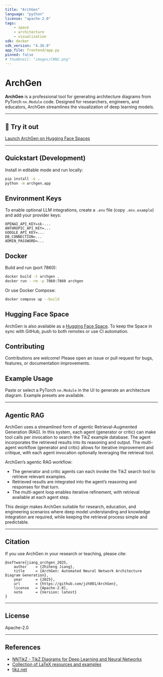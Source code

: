 ```yaml
---
title: "ArchGen"
language: "python"
license: "apache-2.0"
tags:
    - space
    - architecture
    - visualization
sdk: docker
sdk_version: "4.36.0"
app_file: frontend/app.py
pinned: false
# thumbnail: "images/CNN2.png"
---
```


# ArchGen

**ArchGen** is a professional tool for generating architecture diagrams from PyTorch `nn.Module` code. Designed for researchers, engineers, and educators, ArchGen streamlines the visualization of deep learning models.

---

## 🚀 Try it out

[Launch ArchGen on Hugging Face Spaces](https://huggingface.co/spaces/jzh001/ArchGen)

---

## Quickstart (Development)

Install in editable mode and run locally:

```bash
pip install -e .
python -m archgen.app
```

## Environment Keys

To enable optional LLM integrations, create a `.env` file (copy `.env.example`) and add your provider keys:

```
OPENAI_API_KEY=sk-...
ANTHROPIC_API_KEY=...
GOOGLE_API_KEY=...
DB_CONNECTION=...
ADMIN_PASSWORD=...
```

## Docker

Build and run (port 7860):

```bash
docker build -t archgen .
docker run --rm -p 7860:7860 archgen
```

Or use Docker Compose:

```bash
docker compose up --build
```

## Hugging Face Space

ArchGen is also available as a [Hugging Face Space](https://huggingface.co/spaces/jzh001/ArchGen). To keep the Space in sync with GitHub, push to both remotes or use CI automation.

## Contributing

Contributions are welcome! Please open an issue or pull request for bugs, features, or documentation improvements.

## Example Usage

Paste or select a PyTorch `nn.Module` in the UI to generate an architecture diagram. Example presets are available.

---


## Agentic RAG

ArchGen uses a streamlined form of agentic Retrieval-Augmented Generation (RAG). In this system, each agent (generator or critic) can make tool calls per invocation to search the TikZ example database. The agent incorporates the retrieved results into its reasoning and output. The multi-agent workflow (generator and critic) allows for iterative improvement and critique, with each agent invocation optionally leveraging the retrieval tool.

ArchGen’s agentic RAG workflow:
- The generator and critic agents can each invoke the TikZ search tool to retrieve relevant examples.
- Retrieved results are integrated into the agent’s reasoning and responses for that turn.
- The multi-agent loop enables iterative refinement, with retrieval available at each agent step.

This design makes ArchGen suitable for research, education, and engineering scenarios where deep model understanding and knowledge integration are required, while keeping the retrieval process simple and predictable.

---

## Citation

If you use ArchGen in your research or teaching, please cite:

```
@software{jiang_archgen_2025,
    author    = {Zhiheng Jiang},
    title     = {ArchGen: Automated Neural Network Architecture Diagram Generation},
    year      = {2025},
    url       = {https://github.com/jzh001/ArchGen},
    license   = {Apache-2.0},
    note      = {Version: latest}
}
```
---

## License

Apache-2.0

---

## References

- [NNTikZ - TikZ Diagrams for Deep Learning and Neural Networks](https://github.com/fraserlove/nntikz)
- [Collection of LaTeX resources and examples](https://github.com/davidstutz/latex-resources)
- [tikz.net](https://tikz.net)